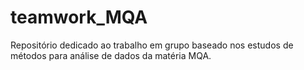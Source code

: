 # teamwork_MQA
 Repositório dedicado ao trabalho em grupo baseado nos estudos de métodos para análise de dados da matéria MQA.
